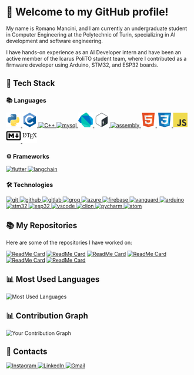 # 👋 Welcome to my GitHub profile!

My name is Romano Mancini, and I am currently an undergraduate student in Computer Engineering at the Polytechnic of Turin, specializing in AI development and software engineering. 

I have hands-on experience as an AI Developer intern and have been an active member of the Icarus PoliTO student team, where I contributed as a firmware developer using Arduino, STM32, and ESP32 boards. 

## 🚀 Tech Stack

### 📚 Languages
  <a href="https://www.python.org" target="_blank"> <img src="https://raw.githubusercontent.com/devicons/devicon/master/icons/python/python-original.svg" alt="python" width="40" height="40"/>   </a>
  <a href="https://en.cppreference.com/w/c" target="_blank"> <img src="https://raw.githubusercontent.com/devicons/devicon/master/icons/c/c-original.svg" alt="C" width="40" height="40"/> </a>
  <a href="https://en.cppreference.com/w/c" target="_blank"> <img src="https://upload.wikimedia.org/wikipedia/commons/thumb/1/18/ISO_C%2B%2B_Logo.svg/1822px-ISO_C%2B%2B_Logo.svg.png" alt="C++" width="35" height="40"/> </a>
  <a href="https://en.wikipedia.org/wiki/SQL" target="_blank"> <img src="https://static-00.iconduck.com/assets.00/sql-database-generic-icon-1521x2048-d0vdpxpg.png" alt="mysql" width="32" height="40"/>     </a>
  <a href="https://dart.dev" target="_blank"> <img src="https://raw.githubusercontent.com/devicons/devicon/master/icons/dart/dart-original.svg" alt="dart" width="40" height="40"/> </a>
  <a href="https://en.wikipedia.org/wiki/Bash_(Unix_shell)" target="_blank"> <img src="https://raw.githubusercontent.com/devicons/devicon/master/icons/bash/bash-original.svg" alt="bash" width="40" height="40"/> </a>
  <a href="https://en.wikipedia.org/wiki/Assembly_language" target="_blank"> <img src="https://thehillstimes.in/wp-content/uploads/2023/08/8cb18c72082d13eb581cf6d452e8e266-removebg-preview.png" alt="assembly" width="40" height="40"/> </a>
  <a href="https://developer.mozilla.org/en-US/docs/Web/HTML" target="_blank"> <img src="https://raw.githubusercontent.com/devicons/devicon/master/icons/html5/html5-original.svg" alt="html" width="40" height="40"/> </a>
  <a href="https://developer.mozilla.org/en-US/docs/Web/CSS" target="_blank"> <img src="https://raw.githubusercontent.com/devicons/devicon/master/icons/css3/css3-original.svg" alt="css" width="40" height="40"/> </a>
  <a href="https://developer.mozilla.org/en-US/docs/Web/JavaScript" target="_blank"> <img src="https://raw.githubusercontent.com/devicons/devicon/master/icons/javascript/javascript-original.svg" alt="javascript" width="40" height="40"/> </a>
  <a href="https://www.markdownguide.org/" target="_blank"> <img src="https://raw.githubusercontent.com/devicons/devicon/master/icons/markdown/markdown-original.svg" alt="markdown" width="40" height="40"/> </a>
  <a href="https://www.latex-project.org/" target="_blank"> <img src="https://raw.githubusercontent.com/devicons/devicon/master/icons/latex/latex-original.svg" alt="latex" width="40" height="40"/>      </a>


### ⚙️ Frameworks
<a href="https://flutter.dev/" target="_blank"> <img src="https://storage.googleapis.com/cms-storage-bucket/0dbfcc7a59cd1cf16282.png" alt="flutter" width="40" height="40"/> </a>
<a href="https://langchain.com/" target="_blank"> <img src="https://blog.langchain.dev/content/images/2023/09/LangChain_Logo-1.png" alt="langchain" width="" height="40"/> </a>


### 🛠️ Technologies
  <a href="https://git-scm.com/" target="_blank"> <img src="https://www.vectorlogo.zone/logos/git-scm/git-scm-icon.svg" alt="git" width="40" height="40"/> </a>
  <a href="https://github.com/" target="_blank"> <img src="https://www.vectorlogo.zone/logos/github/github-icon.svg" alt="github" width="40" height="40"/> </a>
  <a href="https://gitlab.com/" target="_blank"> <img src="https://www.vectorlogo.zone/logos/gitlab/gitlab-icon.svg" alt="gitlab" width="40" height="40"/> </a>
  <a href="https://groq.com/" target="_blank"> <img src="https://encrypted-tbn0.gstatic.com/images?q=tbn:ANd9GcSPoEJwjdUUVk2yuU6xwxUi2KIctvZAWY37Tg&s" alt="groq" width="40" height="40"/> </a>
  <a href="https://azure.microsoft.com/" target="_blank"> <img src="https://www.vectorlogo.zone/logos/microsoft_azure/microsoft_azure-icon.svg" alt="azure" width="40" height="40"/> </a>
  <a href="https://firebase.google.com/" target="_blank"> <img src="https://www.vectorlogo.zone/logos/firebase/firebase-icon.svg" alt="firebase" width="40" height="40"/> </a>
  <a href="https://vanguard.com/" target="_blank"> <img src="https://cdn-1.webcatalog.io/catalog/vanguard/vanguard-icon-filled-256.png?v=1725195998490" alt="vanguard" width="40" height="40"/> </a><a/>
  <a href="https://www.arduino.cc/" target="_blank"> <img src="https://www.vectorlogo.zone/logos/arduino/arduino-icon.svg" alt="arduino" width="40" height="40"/> </a>
  <a href="https://www.st.com/en/microcontrollers-microprocessors/stm32-32-bit-arm-cortex-mcus.html" target="_blank"> <img src="https://wiki.st.com/stm32mpu/nsfr_img_auth.php/2/2f/STM32_logo.png" alt="stm32" width="40" height="40"/> </a>
  <a href="https://www.espressif.com/en/products/socs/esp32" target="_blank"> <img src="https://wiki.52pi.com/images/5/53/Esp32.png" alt="esp32" width="35" height="40"/> </a>
  <a href="https://code.visualstudio.com/" target="_blank"> <img src="https://upload.wikimedia.org/wikipedia/commons/thumb/9/9a/Visual_Studio_Code_1.35_icon.svg/1024px-Visual_Studio_Code_1.35_icon.svg.png" alt="vscode" width="40" height="40"/> </a>
  <a href="https://www.jetbrains.com/clion/" target="_blank"> <img src="https://resources.jetbrains.com/storage/products/clion/img/meta/clion_logo_300x300.png" alt="clion" width="40" height="40"/> </a>
  <a href="https://www.jetbrains.com/pycharm/" target="_blank"> <img src="https://resources.jetbrains.com/storage/products/pycharm/img/meta/pycharm_logo_300x300.png" alt="pycharm" width="40" height="40"/> </a>
  <a href="https://atom.io/" target="_blank"> <img src="https://upload.wikimedia.org/wikipedia/commons/e/e2/Atom_1.0_icon.png" alt="atom" width="40" height="40"/> </a>

## 📚 My Repositories

Here are some of the repositories I have worked on:

[![ReadMe Card](https://github-readme-stats.vercel.app/api/pin/?username=FruttoCheap&repo=Chatbot&theme=dark)](https://github.com/Romano-Mancini/Learning_Arduino)
[![ReadMe Card](https://github-readme-stats.vercel.app/api/pin/?username=Romano-Mancini&repo=Learning_Arduino&theme=dark)](https://github.com/Romano-Mancini/Learning_Arduino)
[![ReadMe Card](https://github-readme-stats.vercel.app/api/pin/?username=Romano-Mancini&repo=Learning_Linux-Bash&theme=dark)](https://github.com/Romano-Mancini/Learning_Linux-Bash)
[![ReadMe Card](https://github-readme-stats.vercel.app/api/pin/?username=Romano-Mancini&repo=Learning_AssemblyMIPS&theme=dark)](https://github.com/Romano-Mancini/Learning_AssemblyMIPS)
[![ReadMe Card](https://github-readme-stats.vercel.app/api/pin/?username=Romano-Mancini&repo=ESP32_IoT_Projects&theme=dark)](https://github.com/Romano-Mancini/ESP32_IoT_Projects)
[![ReadMe Card](https://github-readme-stats.vercel.app/api/pin/?username=Sampli1&repo=BEST_Hackathon_2024&theme=dark)](https://github.com/Sampli1/BEST_Hackathon_2024)

## 📊 Most Used Languages

![Most Used Languages](https://github-readme-stats.vercel.app/api/top-langs/?username=Romano-Mancini&layout=compact&theme=radical)

## 📊 Contribution Graph

![Your Contribution Graph](https://github-readme-stats.vercel.app/api?username=Romano-Mancini&show_icons=true&theme=radical)

## 💬 Contacts
<a href="https://www.instagram.com/romanomancini._" target="_blank"> <img src="https://upload.wikimedia.org/wikipedia/commons/a/a5/Instagram_icon.png" alt="Instagram" width="40" height="40"/> </a>
<a href="https://www.linkedin.com/in/romano-mancini" target="_blank"> <img src="https://upload.wikimedia.org/wikipedia/commons/c/ca/LinkedIn_logo_initials.png" alt="LinkedIn" width="40" height="40"/> </a>
<a href="mailto:romanomancini03@gmail.com"> <img src="https://upload.wikimedia.org/wikipedia/commons/thumb/7/7e/Gmail_icon_%282020%29.svg/2560px-Gmail_icon_%282020%29.svg.png" alt="Gmail" width="50" height="40"/> </a>
